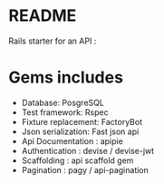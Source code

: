 # README

Rails starter for an API :

# Gems includes
- Database: PosgreSQL
- Test framework: Rspec
- Fixture replacement: FactoryBot
- Json serialization: Fast json api
- Api Documentation : apipie
- Authentication : devise / devise-jwt
- Scaffolding : api scaffold gem
- Pagination : pagy / api-pagination
